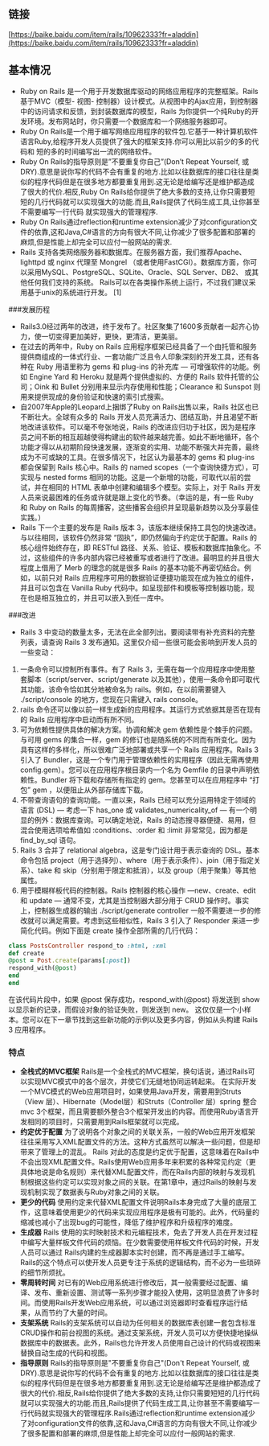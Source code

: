 ## 链接

[https://baike.baidu.com/item/rails/10962333?fr=aladdin](https://baike.baidu.com/item/rails/10962333?fr=aladdin)


## 基本情况
 - Ruby on Rails 是一个用于开发数据库驱动的网络应用程序的完整框架。Rails基于MVC（模型- 视图- 控制器）设计模式。从视图中的Ajax应用，到控制器中的访问请求和反馈，到封装数据库的模型，Rails 为你提供一个纯Ruby的开发环境。发布网站时，你只需要一个数据库和一个网络服务器即可。
 - Ruby On Rails是一个用于编写网络应用程序的软件包.它基于一种计算机软件语言Ruby,给程序开发人员提供了强大的框架支持.你可以用比以前少的多的代码和 短的多的时间编写出一流的网络软件。
 - Ruby On Rails的指导原则是”不要重复你自己”(Don’t Repeat Yourself, 或DRY).意思是说你写的代码不会有重复的地方.比如以往数据库的接口往往是类似的程序代码但是在很多地方都要重复用到.这无论是给编写还是维护都造成 了很大的代价.相反,Ruby On Rails给你提供了绝大多数的支持,让你只需要短短的几行代码就可以实现强大的功能.而且,Rails提供了代码生成工具,让你甚至不需要编写一行代码 就实现强大的管理程序.
 - Ruby On Rails通过reflection和runtime extension减少了对configuration文件的依靠,这和Java,C#语言的方向有很大不同,让你减少了很多配置和部署的麻烦,但是性能上却完全可以应付一般网站的需求.
 - Rails 支持各类网络服务器和数据库。在服务器方面，我们推荐Apache、 lighttpd 或 nginx 代理至 Mongrel （或者使用FastCGI）。数据库方面，你可以采用MySQL、PostgreSQL、SQLite、Oracle、SQL Server、DB2、 或其他任何我们支持的系统。 Rails可以在各类操作系统上运行，不过我们建议采用基于unix的系统进行开发。 [1] 

###发展历程
 - Rails3.0经过两年的改进，终于发布了。社区聚集了1600多贡献者一起齐心协力，使一切变得更加美好，更快，更清洁，更美丽。
 - 在过去的两年中，Ruby on Rails 应用程序框架已经具备了一个由托管和服务提供商组成的一体式行业、一套功能广泛且令人印象深刻的开发工具，还有各种在 Ruby 用语里称为 gems 和 plug-ins 的补充库 — 可增强软件的功能。例如 Engine Yard 和 Heroku 就是两个提供虚拟的、方便的 Rails 软件托管的公司；Oink 和 Bullet 分别用来显示内存使用和性能；Clearance 和 Sunspot 则用来提供现成的身份验证和快速的索引式搜索。
 - 自2007年Apple的Leopard上捆绑了Ruby on Rails出售以来，Rails 社区也已不断壮大。全球有众多的 Rails 开发人员充满活力、团结互助，并且渴望不断地改进该软件。可以毫不夸张地说，Rails 的改进应归功于社区，因为是程序员之间不断的相互超越使得构建出的软件越来越完善。如此不断地循环，各个功能才得以从初期阶段快速发展，逐渐变的实用、功能不断强大并完善，最终成为不可或缺的工具。在很多情况下，社区认为最基本的 gems 和 plug-ins 都会保留到 Rails 核心中。Rails 的 named scopes（一个查询快捷方式），可实现与 nested forms 相同的功能。这是一个新增的功能，可取代以前的尝试，并在相同的 HTML 表单中创建和编辑多个模型。实际上，对于 Rails 开发人员来说最困难的任务或许就是跟上变化的节奏。（幸运的是，有一些 Ruby 和 Ruby on Rails 的每周播客，这些播客会组织并呈现最新趋势以及分享最佳实践。）
 - Rails 下一个主要的发布是 Rails 版本 3，该版本继续保持工具包的快速改进。与以往相同，该软件仍然非常 “固执”，即仍然偏向于约定优于配置。Rails 的核心组件始终存在，即 RESTful 路径、关系、验证、模板和数据库抽象化。不过，这些组件的许多内部内容已经被重写或者进行了改进。最明显的并且很大程度上借用了 Merb 的理念的就是很多 Rails 的基本功能不再密切结合。例如，以前只对 Rails 应用程序可用的数据验证便捷功能现在成为独立的组件，并且可以包含在 Vanilla Ruby 代码中。如呈现部件和模板等控制器功能，现在也是相互独立的，并且可以嵌入到任一库中。

###改进
 - Rails 3 中变动的数量太多，无法在此全部列出。要阅读带有补充资料的完整列表，请查询 Rails 3 发布通知。这里仅介绍一些很可能会影响到开发人员的一些变动：
1. 一条命令可以控制所有事件。有了 Rails 3，无需在每一个应用程序中使用整套脚本（script/server、script/generate 以及其他），使用一条命令即可取代其功能，该命令恰如其分地被命名为 rails。例如，在以前需要键入 ./script/console 的地方，您现在只需键入 rails console。
2. rails 命令还可以像以前一样生成新的应用程序。其运行方式依据其是否在现有的 Rails 应用程序中启动而有所不同。
3. 可为依赖性提供具体的解决方案。协调和解决 gem 依赖性是个棘手的问题。与可用 gems 的集合一样，gem 的修订也是随系统的不同而有所变化。因为具有这样的多样化，所以很难广泛地部署或共享一个 Rails 应用程序。Rails 3 引入了 Bundler，这是一个专门用于管理依赖性的实用程序（因此无需再使用 config.gem）。您可以在应用程序根目录内一个名为 Gemfile 的目录中声明依赖性。Bundler 将下载和存储所有指定的 gem。您甚至可以在应用程序中 “打包” gem ，以便阻止从外部存储库下载。
4. 不带查询语句的查询功能。一直以来，Rails 已经可以充分运用特定于领域的语言 (DSL) — 考虑一下 has_one 或 validates_numericality_of — 有一个明显的例外：数据库查询。可以确定地说，Rails 的动态搜寻器便捷、易用，但混合使用选项哈希值如 :conditions、:order 和 :limit 非常常见，因为都是 find_by_sql 语句。
5. Rails 3 合并了 relational algebra，这是专门设计用于表示查询的 DSL。基本命令包括 project（用于选择列）、where（用于表示条件）、join（用于指定关系）、take 和 skip（分别用于限定和抵消），以及 group（用于聚集）等其他属性。
6. 用于模糊样板代码的控制器。Rails 控制器的核心操作 —new、create、edit 和 update — 通常不变，尤其是当控制器大部分用于 CRUD 操作时。事实上，控制器生成器的输出 ./script/generate controller 一般不需要进一步的修改就可以满足需要。考虑到这些相似性，Rails 3 引入了 Responder 来进一步简化代码。例如下面是 create 操作全部所需的几行代码：
``` ruby
class PostsController respond_to :html, :xml
def create
@post = Post.create(params[:post])
respond_with(@post)
end
end
```
在该代码片段中，如果 @post 保存成功，respond_with(@post) 将发送到 show 以显示新的记录，而假设对象的验证失败，则发送到 new。 这仅仅是一个小样本。您可以在下一章节找到这些新功能的示例以及更多内容，例如从头构建 Rails 3 应用程序。

### 特点
 - __全栈式的MVC框架__
Rails是一个全栈式的MVC框架，换句话说，通过Rails可以实现MVC模式中的各个层次，并使它们无缝地协同运转起来。
在实际开发一个MVC模式的Web应用项目时，如果使用Java开发，需要用到Struts（View 层）、Hibernate（Model层）和Struts（Controller 层）spring 整合mvc 3个框架，而且需要额外整合3个框架开发出的内容。而使用Ruby语言开发相同的项目时，只需要用到Rails框架就可以完成。
 - __约定优于配置__
为了说明各个对象之间的关联关系，一般的Web应用开发框架往往采用写入XML配置文件的方法。这种方式虽然可以解决一些问题，但是却带来了管理上的混乱。
Rails 对此的态度是约定优于配置，这意味着在Rails中不会出现XML配置文件。Rails使用Web应用多年来积累的各种常见约定（更具体地说是命名规则）来代替XML配置文件，而在Rails内部的映射与发现机制根据这些约定可以实现对象之间的关联。在第1章中，通过Rails的映射与发现机制实现了数据表与Ruby对象之间的关联。
 - __更少的代码__
使用约定来代替XML配置文件说明Rails本身完成了大量的底层工作，这意味着使用更少的代码来实现应用程序是极有可能的。此外，代码量的缩减也减小了出现bug的可能性，降低了维护程序和升级程序的难度。
 - __生成器__
Rails 使用的实时映射技术和元编程技术，免去了开发人员在开发过程中编写大量样板文件代码的烦恼。在少数需要使用样板文件代码的时候，开发人员可以通过 Rails内建的生成器脚本实时创建，而不再是通过手工编写。Rails的这个特点可以使开发人员更专注于系统的逻辑结构，而不必为一些琐碎的细节所烦扰。
- __零周转时间__
对已有的Web应用系统进行修改后，其一般需要经过配置、编译、发布、重新设置、测试等一系列步骤才能投入使用，这明显浪费了许多时间。而使用Rails开发Web应用系统，可以通过浏览器即时查看程序运行结果，从而节约了大量的时间。
 - __支架系统__
Rails的支架系统可以自动为任何相关的数据库表创建一套包含标准CRUD操作和前台视图的系统。通过支架系统，开发人员可以方便快捷地操纵数据库中的数据表。此外，Rails也允许开发人员使用自己设计的代码或视图来替换自动生成的代码和视图。
 - __指导原则__
Rails的指导原则是"不要重复你自己"(Don't Repeat Yourself, 或DRY).意思是说你写的代码不会有重复的地方.比如以往数据库的接口往往是类似的程序代码但是在很多地方都要重复用到.这无论是给编写还是维护都造成了很大的代价.相反,Rails给你提供了绝大多数的支持,让你只需要短短的几行代码就可以实现强大的功能.而且,Rails提供了代码生成工具,让你甚至不需要编写一行代码就实现强大的管理程序.Rails通过reflection和runtime extension减少了对configuration文件的依靠,这和Java,C#语言的方向有很大不同,让你减少了很多配置和部署的麻烦,但是性能上却完全可以应付一般网站的需求.